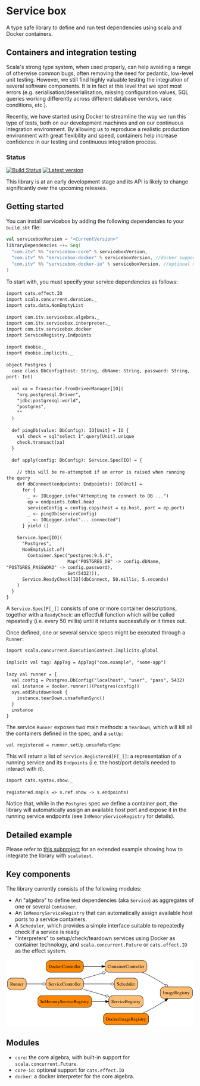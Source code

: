 # Service box

A type safe library to define and run test dependencies using scala and Docker containers.

## Containers and integration testing

Scala's strong type system, when used properly, can help avoiding a range of otherwise common bugs, 
often removing the need for pedantic, low-level unit testing. However, we still find highly valuable testing the integration of several software 
components. It is in fact at this level that we spot most errors (e.g. serialisation/deserialisation, 
missing configuration values, SQL queries working differently across different database vendors, race conditions, etc.).

Recently, we have started using Docker to streamline the way we run this type of tests, both on
our development machines and on our continuous integration environment. 
By allowing us to reproduce a realistic production environment with great flexibility and speed, containers
help increase confidence in our testing and continuous integration process.

### Status

[![Build Status](https://travis-ci.org/ITV/servicebox.svg?branch=master)](https://travis-ci.org/ITV/servicebox)
[![Latest version](https://index.scala-lang.org/itv/servicebox/servicebox-core/latest.svg?color=orange&v=1)](https://index.scala-lang.org/itv/servicebox/servicebox-core)

This library is at an early development stage and its API is likely to change significantly over the upcoming releases.

## Getting started

You can install servicebox by adding the following dependencies to your `build.sbt` file:

```scala
val serviceboxVersion = "<CurrentVersion>"
libraryDependencies ++= Seq(
  "com.itv" %% "servicebox-core" % serviceboxVersion,
  "com.itv" %% "servicebox-docker" % serviceboxVersion, //docker support
  "com.itv" %% "servicebox-docker-io" % serviceboxVersion, //optional module to use `cats.effect.IO` instead of `scala.concurrent.Future`
)
```

To start with, you must specify your service dependencies as follows:

```tut:silent
import cats.effect.IO
import scala.concurrent.duration._
import cats.data.NonEmptyList

import com.itv.servicebox.algebra._
import com.itv.servicebox.interpreter._
import com.itv.servicebox.docker
import ServiceRegistry.Endpoints

import doobie._
import doobie.implicits._

object Postgres {
  case class DbConfig(host: String, dbName: String, password: String, port: Int)
  
  val xa = Transactor.fromDriverManager[IO](
    "org.postgresql.Driver", 
    "jdbc:postgresql:world",
    "postgres",
    "" 
  )
  
  def pingDb(value: DbConfig): IO[Unit] = IO {
    val check = sql"select 1".query[Unit].unique
    check.transact(xa)
  }

  def apply(config: DbConfig): Service.Spec[IO] = {

    // this will be re-attempted if an error is raised when running the query
    def dbConnect(endpoints: Endpoints): IO[Unit] =
      for {
        _ <- IOLogger.info("Attempting to connect to DB ...")
        ep = endpoints.toNel.head
        serviceConfig = config.copy(host = ep.host, port = ep.port)
        _ <- pingDb(serviceConfig)
        _ <- IOLogger.info("... connected")
      } yield ()

    Service.Spec[IO](
      "Postgres",
      NonEmptyList.of(
        Container.Spec("postgres:9.5.4",
                       Map("POSTGRES_DB" -> config.dbName, "POSTGRES_PASSWORD" -> config.password),
                       Set(5432))),
      Service.ReadyCheck[IO](dbConnect, 50.millis, 5.seconds)
    )
  }
}
```

A `Service.Spec[F[_]]` consists of one or more container descriptions, together with a `ReadyCheck`: an effectfull function
which will be called repeatedly (i.e. every 50 millis) until it returns successfully or it times out.

Once defined, one or several service specs might be executed through a `Runner`:

```tut
import scala.concurrent.ExecutionContext.Implicits.global

implicit val tag: AppTag = AppTag("com.example", "some-app")

lazy val runner = {
  val config = Postgres.DbConfig("localhost", "user", "pass", 5432)
  val instance = docker.runner()(Postgres(config))
  sys.addShutdownHook {
    instance.tearDown.unsafeRunSync()
  }
  instance
}

```

The service `Runner` exposes two main methods: a `tearDown`, which will kill all the containers
defined in the spec, and a `setUp`:

```tut
val registered = runner.setUp.unsafeRunSync
```

This will return a list of `Service.Registered[F[_]]`: a representation of
a running service and its `Endpoints` (i.e. the host/port details needed to interact with it).

```tut
import cats.syntax.show._

registered.map(s => s.ref.show -> s.endpoints)
```

Notice that, while in the `Postgres` spec we define a container port, the library will automatically assign 
an available host port and expose it in the running service endpoints (see `InMemoryServiceRegistry` for details).

## Detailed example

Please refer to [this subproject](example) for an extended example showing how to integrate the library
with `scalatest`.


## Key components

The library currently consists of the following modules:

- An "algebra" to define test dependencies (aka `Service`) as aggregates of one or several `Container`.
- An `InMemoryServiceRegistry` that can automatically assign available host ports to a service containers.
- A `Scheduler`, which provides a simple interface suitable to repeatedly check if a service is ready
- "Interpreters" to setup/check/teardown services using Docker as container technology, and `scala.concurrent.Future` or `cats.effect.IO`
as the effect system.

![Component diagram](docs/modules.png)

## Modules

- `core`: the core algebra, with built-in support for `scala.concurrent.Future`.
- `core-io`: optional support for `cats.effect.IO`
- `docker`: a docker interpreter for the core algebra.
